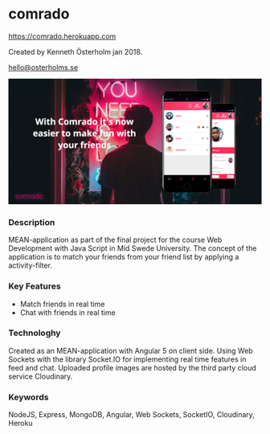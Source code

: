 # comrado
https://comrado.herokuapp.com

Created by Kenneth Österholm jan 2018.

hello@osterholms.se

![Example of app](promo.jpg?raw=true)


### Description

MEAN-application as part of the final project for the course Web Development with Java Script in Mid Swede University.
The concept of the application is to match your friends from your friend list by applying a activity-filter.


### Key Features
<ul>
  <li>Match friends in real time</li>
  <li>Chat with friends in real time</li>
</ul>

### Technologhy
Created as an MEAN-application with Angular 5 on client side.
Using Web Sockets with the library Socket.IO for implementing real time features in feed and chat.
Uploaded profile images are hosted by the third party cloud service Cloudinary.

### Keywords

NodeJS, Express, MongoDB, Angular, Web Sockets, SocketIO, Cloudinary, Heroku

